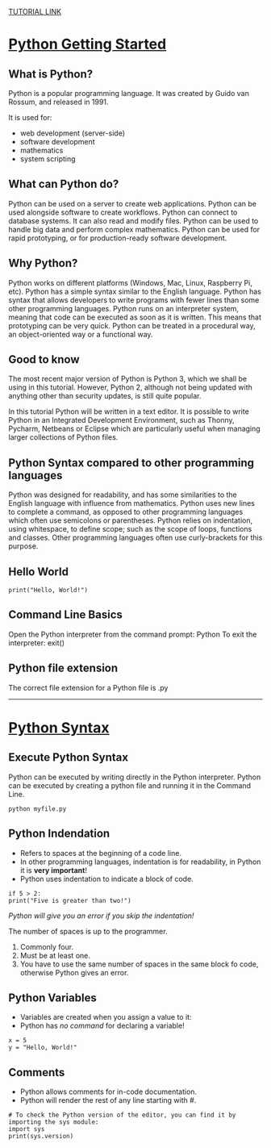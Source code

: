 [TUTORIAL LINK](https://www.w3schools.com/python/default.asp)

# [Python Getting Started](https://www.w3schools.com/python/python_getstarted.asp)

## What is Python?

Python is a popular programming language. It was created by Guido van Rossum, and released in 1991.

It is used for:
- web development (server-side)
- software development
- mathematics
- system scripting

## What can Python do?

Python can be used on a server to create web applications.
Python can be used alongside software to create workflows.
Python can connect to database systems. It can also read and modify files.
Python can be used to handle big data and perform complex mathematics.
Python can be used for rapid prototyping, or for production-ready software development.

## Why Python?

Python works on different platforms (Windows, Mac, Linux, Raspberry Pi, etc).
Python has a simple syntax similar to the English language.
Python has syntax that allows developers to write programs with fewer lines than some other programming languages.
Python runs on an interpreter system, meaning that code can be executed as soon as it is written. This means that prototyping can be very quick.
Python can be treated in a procedural way, an object-oriented way or a functional way.

## Good to know

The most recent major version of Python is Python 3, which we shall be using in this tutorial. However, Python 2, although not being updated with anything other than security updates, is still quite popular.

In this tutorial Python will be written in a text editor. It is possible to write Python in an Integrated Development Environment, such as Thonny, Pycharm, Netbeans or Eclipse which are particularly useful when managing larger collections of Python files.

## Python Syntax compared to other programming languages

Python was designed for readability, and has some similarities to the English language with influence from mathematics.
Python uses new lines to complete a command, as opposed to other programming languages which often use semicolons or parentheses.
Python relies on indentation, using whitespace, to define scope; such as the scope of loops, functions and classes. Other programming languages often use curly-brackets for this purpose.

## Hello World

```
print("Hello, World!")
```

## Command Line Basics

Open the Python interpreter from the command prompt: Python
To exit the interpreter: exit()

## Python file extension

The correct file extension for a Python file is .py

---

# [Python Syntax](https://www.w3schools.com/python/python_syntax.asp)

## Execute Python Syntax

Python can be executed by writing directly in the Python interpreter.
Python can be executed by creating a python file and running it in the Command Line.

```
python myfile.py
```

## Python Indendation

- Refers to spaces at the beginning of a code line.
- In other programming languages, indentation is for readability, in Python it is **very important**!
- Python uses indentation to indicate a block of code.

```
if 5 > 2:
print("Five is greater than two!")
```

_Python will give you an error if you skip the indentation!_

The number of spaces is up to the programmer.
1. Commonly four.
2. Must be at least one.
3. You have to use the same number of spaces in the same block fo code, otherwise Python gives an error.
    
## Python Variables

- Variables are created when you assign a value to it:
- Python has *no command* for declaring a variable!

```
x = 5
y = "Hello, World!"
```

## Comments

- Python allows comments for in-code documentation.
- Python will render the rest of any line starting with #.

```
# To check the Python version of the editor, you can find it by importing the sys module:
import sys
print(sys.version)
```